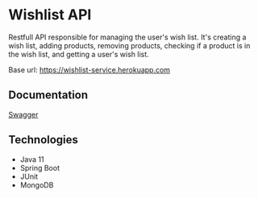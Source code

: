 # Wishlist API

Restfull API responsible for managing the user's wish list. It's creating a wish list, adding products, removing products, checking if a product is in the wish list, and getting a user's wish list.

Base url: https://wishlist-service.herokuapp.com

## Documentation

[Swagger](https://wishlist-service.herokuapp.com/swagger-ui/index.html#/)

## Technologies

- Java 11
- Spring Boot
- JUnit
- MongoDB
  